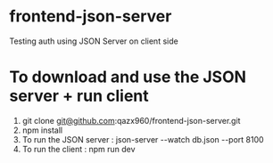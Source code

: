 # frontend-json-server

Testing auth using JSON Server on client side

# To download and use the JSON server + run client

1. git clone git@github.com:qazx960/frontend-json-server.git
2. npm install
3. To run the JSON server : json-server --watch db.json --port 8100  
4. To run the client : npm run dev

   
